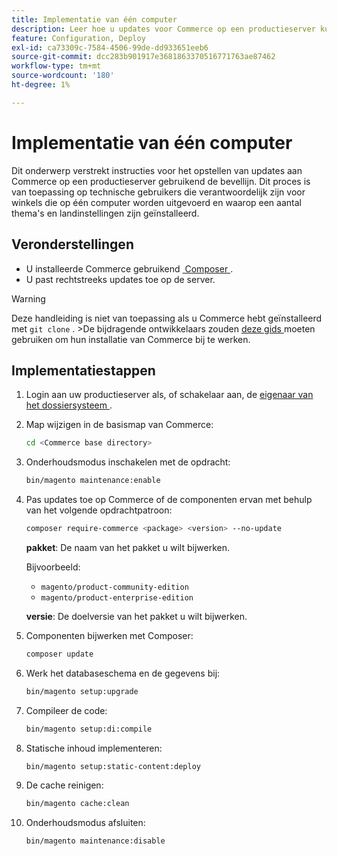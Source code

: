 ```yaml
---
title: Implementatie van één computer
description: Leer hoe u updates voor Commerce op een productieserver kunt implementeren via de opdrachtregel.
feature: Configuration, Deploy
exl-id: ca73309c-7584-4506-99de-dd933651eeb6
source-git-commit: dcc283b901917e3681863370516771763ae87462
workflow-type: tm+mt
source-wordcount: '180'
ht-degree: 1%

---
```


# Implementatie van één computer

Dit onderwerp verstrekt instructies voor het opstellen van updates aan Commerce op een productieserver gebruikend de bevellijn. Dit proces is van toepassing op technische gebruikers die verantwoordelijk zijn voor winkels die op één computer worden uitgevoerd en waarop een aantal thema&#39;s en landinstellingen zijn geïnstalleerd.

## Veronderstellingen

- U installeerde Commerce gebruikend [&#x200B; Composer &#x200B;](../../installation/composer.md).
- U past rechtstreeks updates toe op de server.

>[!WARNING]
>
>Deze handleiding is niet van toepassing als u Commerce hebt geïnstalleerd met `git clone` .
>&#x200B;>De bijdragende ontwikkelaars zouden [ deze gids ][install] moeten gebruiken om hun installatie van Commerce bij te werken.

## Implementatiestappen

1. Login aan uw productieserver als, of schakelaar aan, de [&#x200B; eigenaar van het dossiersysteem &#x200B;](../../installation/prerequisites/file-system/overview.md).

1. Map wijzigen in de basismap van Commerce:

   ```bash
   cd <Commerce base directory>
   ```

1. Onderhoudsmodus inschakelen met de opdracht:

   ```bash
   bin/magento maintenance:enable
   ```

1. Pas updates toe op Commerce of de componenten ervan met behulp van het volgende opdrachtpatroon:

   ```bash
   composer require-commerce <package> <version> --no-update
   ```

   **pakket**: De naam van het pakket u wilt bijwerken.

   Bijvoorbeeld:

   - `magento/product-community-edition`
   - `magento/product-enterprise-edition`

   **versie**: De doelversie van het pakket u wilt bijwerken.

1. Componenten bijwerken met Composer:

   ```bash
   composer update
   ```

1. Werk het databaseschema en de gegevens bij:

   ```bash
   bin/magento setup:upgrade
   ```

1. Compileer de code:

   ```bash
   bin/magento setup:di:compile
   ```

1. Statische inhoud implementeren:

   ```bash
   bin/magento setup:static-content:deploy
   ```

1. De cache reinigen:

   ```bash
   bin/magento cache:clean
   ```

1. Onderhoudsmodus afsluiten:

   ```bash
   bin/magento maintenance:disable
   ```

<!-- link definitions -->

[install]: https://developer.adobe.com/commerce/contributor/guides/install/update-dependencies/
